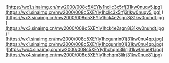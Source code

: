 ![https://wx1.sinaimg.cn/mw2000/008c5XEYly1hclic3x5rfj31kw0nuqv5.jpg](https://wx1.sinaimg.cn/mw2000/008c5XEYly1hclic3x5rfj31kw0nuqv5.jpg)
![https://wx3.sinaimg.cn/mw2000/008c5XEYly1hck4e2sgn8j31kw0nuhdt.jpg](https://wx3.sinaimg.cn/mw2000/008c5XEYly1hck4e2sgn8j31kw0nuhdt.jpg)
![https://wx1.sinaimg.cn/mw2000/008c5XEYly1hcgunrin01j31kw0nu4qp.jpg](https://wx1.sinaimg.cn/mw2000/008c5XEYly1hcgunrin01j31kw0nu4qp.jpg)
![https://wx4.sinaimg.cn/mw2000/008c5XEYly1hchqm3lilrj31kw0nue81.jpg](https://wx4.sinaimg.cn/mw2000/008c5XEYly1hchqm3lilrj31kw0nue81.jpg)
